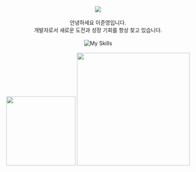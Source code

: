 
<div align="center">
  <img src="https://github.com/user-attachments/assets/e9208417-6cc8-4ccc-b70f-017b94ebe1cf" />
  </div>
    <br/>
  <div align="center">
안녕하세요 이준영입니다. <br />
  개발자로서 새로운 도전과 성장 기회를 항상 찾고 있습니다.<br/> 
  </div>
    <br/>
<div align="center">
  <img src='https://skillicons.dev/icons?i=javascript,typescript,react,next,vue' alt="My Skills" />
</div>
  <br>
  <div align="center">
  <img height=184.28 src="https://github-readme-stats.vercel.app/api?username=osanThor&count_private=true&rank_icon=github" />
<img width=300 src="https://github-readme-stats.vercel.app/api/top-langs/?username=osanThor&layout=donut" />
  </div>
